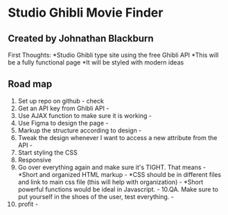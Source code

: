 Studio Ghibli Movie Finder
=======
Created by Johnathan Blackburn
-----------

First Thoughts:
*Studio Ghibli type site using the free Ghibli API
*This will be a fully functional page
*It will be styled with modern ideas

Road map
-----------
1. Set up repo on github - check
2. Get an API key from Ghibli API - 
3. Use AJAX function to make sure it is working - 
4. Use Figma to design the page - 
5. Markup the structure according to design -
6. Tweak the design whenever I want to access a new attribute from the API - 
7. Start styling the CSS
8. Responsive
9. Go over everything again and make sure it's TIGHT. That means - 
  *Short and organized HTML markup -
  *CSS should be in different files and link to main css file (this will help with organization) -
  *Short powerful functions would be ideal in Javascript. -
10.QA. Make sure to put yourself in the shoes of the user, test everything. -
11. profit -
